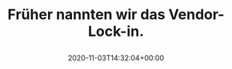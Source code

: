 ---
retweeted: false
source: <a href="http://twitter.com/download/android" rel="nofollow">Twitter for Android</a>
entities:
  user_mentions: []
  urls: []
  symbols: []
  media:
  - expanded_url: https://twitter.com/bascht/status/1323634052667219974/photo/1
    indices:
    - '39'
    - '62'
    url: https://t.co/eSUG453rYH
    media_url: http://pbs.twimg.com/media/El5-J8fXEAAkG5R.jpg
    id_str: '1323634049815089152'
    id: '1323634049815089152'
    media_url_https: https://pbs.twimg.com/media/El5-J8fXEAAkG5R.jpg
    sizes:
      small:
        w: '680'
        h: '291'
        resize: fit
      thumb:
        w: '150'
        h: '150'
        resize: crop
      medium:
        w: '1080'
        h: '462'
        resize: fit
      large:
        w: '1080'
        h: '462'
        resize: fit
    type: photo
    display_url: pic.twitter.com/eSUG453rYH
  hashtags: []
display_text_range:
- '0'
- '62'
favorite_count: '0'
id_str: '1323634052667219974'
truncated: false
retweet_count: '0'
id: '1323634052667219974'
possibly_sensitive: false
created_at: Tue Nov 03 14:32:04 +0000 2020
favorited: false
full_text: Früher nannten wir das Vendor-Lock-in.
lang: de
extended_entities:
  media:
  - expanded_url: https://twitter.com/bascht/status/1323634052667219974/photo/1
    indices:
    - '39'
    - '62'
    url: https://t.co/eSUG453rYH
    media_url: http://pbs.twimg.com/media/El5-J8fXEAAkG5R.jpg
    id_str: '1323634049815089152'
    id: '1323634049815089152'
    media_url_https: https://pbs.twimg.com/media/El5-J8fXEAAkG5R.jpg
    sizes:
      small:
        w: '680'
        h: '291'
        resize: fit
      thumb:
        w: '150'
        h: '150'
        resize: crop
      medium:
        w: '1080'
        h: '462'
        resize: fit
      large:
        w: '1080'
        h: '462'
        resize: fit
    type: photo
    display_url: pic.twitter.com/eSUG453rYH
tags:
- pesos/twitter
date: '2020-11-03T14:32:04+00:00'
src: https://twitter.com/bascht/status/1323634052667219974
original_url: https://twitter.com/bascht/status/1323634052667219974
type: twitter_tweet
media_url: https://img.bascht.com/twitter/pbs.twimg.com/media/El5-J8fXEAAkG5R.jpg
text: Früher nannten wir das Vendor-Lock-in.
title: 'Früher nannten wir das Vendor-Lock-in.

  '

---